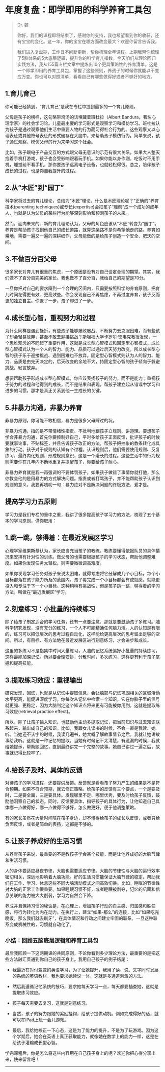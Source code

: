 # 年度复盘：即学即用的科学养育工具包

> Dr. 魏
> 
> 你好，我们的课程即将结束了，感谢你的支持，我也希望看到你的收获，还有宝宝的变化。这一年，你的宝宝在哪方面改变最大？欢迎你留言告诉我。
> 
> 我们进入复盘期，工作日不间断更新，帮你梳理全年课程。上期我带你梳理了5脑体系的5大底层逻辑，提升你的科学育儿指数。今天咱们从理论回归实践方法，我从155篇专栏文章中提炼出10个更具策略性的养育清单。这是一个即学即用的养育工具包，掌握了这些原则，养孩子的时候你就能以不变应万变。你也可以对照清单，看看自己有哪些做得好或者不够好的地方。

## 1.育儿育己

你可能已经猜到，“育儿育己”是我在专栏中提到最多的一个育儿原则。

父母是孩子的榜样，这句略带鸡汤的话埋藏着班杜拉（Albert Bandura，著名心理学家）的社会学习论。儿童最主要的学习形式是观察学习和模仿学习。班杜拉认为孩子是通过观察他们生活中重要人物的行为而习得社会行为的。这些观察又以心理表征或其他符号表征的形式储存在大脑中，来帮助孩子模仿行为。简单来说，孩子通过观察、模仿父母的行为来学习这个社会。

比如，孩子跟电子产品交互的方式跟父母无意识的示范有很大关系。如果大人整天抱着手机打游戏，孩子也会受影响跟着玩手机。如果你能以身作则，吃饭时不用手机，睡觉前不看手机，那你要孩子远离电子设备，也就轻松得很。总之，陪伴孩子成长的过程，也是你自我提升的过程。

## 2.从“木匠”到“园丁”

科学家将过去的育儿理论，总结为“木匠”理论。什么是木匠理论呢？“正确的”养育技术(parenting techniques)或专长(expertise)会把孩子“雕刻”成一个成功的成年人，也就是认为父母的某些行为能够深刻影响和预测孩子的未来。

然而，面向未来的、新的育儿理论认为，父母的角色应该从“木匠”转变为“园丁”。养育是帮助孩子找到他自己的成长道路，就算这条路不是你希望他走的路。养育如耕地，需要一遍又一遍的深耕细作，父母能做的是给孩子创造一个安全、肥沃的空间。

## 3.不做百分百父母

很多家长对育儿有很重的焦虑，一个原因是没有对自己设定合理的期望。其实，我们做不了百分百完美的家长。我也做不了百分百，我给自己的期望是70分。

一旦你把对自己的要求降到一个合理的区间内，只需要按照科学的养育原则，把育儿时间花得更有效、更高效些。你会发现自己不再焦虑，不再过度养育，孩子反而更加独立自主。你退了一步，孩子却进了一步。

## 4.成长型心智，重视努力和过程

为什么同样是遇到挫折，有些孩子能够屡败屡战、不断努力去克服困难，而有些孩子却会轻易放弃，甚至不敢去迎接挑战？斯坦福大学卡罗尔·徳韦克教授发现，一个思维观念的不同起了重要作用，这就是成长型心智模式和固定型心智模式。成长型心智模式认为一个人的智力、能力、品质可以通过后天努力改变，所以成长型心智的孩子乐于迎接挑战、遇到困难也不放弃。固定型心智模式则认为人的智力、能力、品质是由先天决定的，后天改变的余地不大，持固定型心智的孩子倾向于躲避挑战，轻言放弃。

想要帮助孩子形成成长型心智模式，你应该表扬孩子的努力，而不是能力；重视孩子努力的过程和他得到的成长，而不是结果和表现。帮孩子建立起从错误中学习和进步的习惯，那才是真正关系到他一生成长的关键。

## 5.非暴力沟通，非暴力养育

非暴力原则，你可能不敢相信，暴力是很多父母踩过的坑。

非暴力沟通，指的是不带情绪性指责、不批判地跟孩子立规则、讲道理。要想孩子学会非暴力沟通，首先你要控制好自己，平时多给孩子正面反馈，批评孩子的时候要就事论事，不贴标签，并且告诉孩子改正的方法，帮孩子把抽象的教条转化成具象的行动。孩子对于规则的认知有个过程。认识规则后，他们需要使用规则、反复练习，最终内化规则，形成规则意识，这是一个漫长的过程。这些生活中的行为规则需要你在几年内不断地重复并提醒孩子，你要给孩子耐心。

非暴力养育就是我一再强调的不要体罚孩子。如果孩子做错了事情你就打他，那么你教会他的是用暴力的方式解决问题。指责或者打骂孩子，并不能帮助孩子认识到规则的意义，我要再叨叨一句：暴力绝对不是解决问题的终极方法，爱才是。

## 提高学习力五原则

学习力是我们专栏的重中之重，我讲了很多提高孩子学习力的方法，梳理了五个基本的学习原则，供你取用：

## 1.跳一跳，够得着：在最近发展区学习

心理学家维果斯基认为，家长应当充当孩子的教练。教练要懂得依据队员的具体情况来安排有针对性的训练。做父母的也需要根据孩子的学习状态，帮助他调整难度。如果你发现任务太轻松，则需要微微调高难度。

如果你发现学习任务对孩子来说太困难，就得考虑将它分解成几个小目标，每个小目标都落在孩子能力所及的范围内。孩子每完成一个小目标都会有成就感，就能更投入和专注于下一个小目标。这种稍稍有挑战性，但是孩子跳一跳，够得着的学习方法，叫做在“最近发展区”学习。

## 2.刻意练习：小批量的持续练习

除了给孩子制定适合的学习任务，还有一点要注意，那就是要鼓励孩子多练习。脑科学研究发现，没有充分的练习，一个人不可能精通任何脑力活。人的认知是有限的，练习可以把低层次的思考过程自动化，这样能给更高层次的思考留出足够的空间。所以，有目标、有方法地在最近发展区进行刻意练习，才会进步和成长。

这里的多练习不是指集中时间大量练习，人脑的记忆系统偏好小批量的持续练习，这样最能加深记忆。所以要合理安排，分散时间，多次练习，这样更有利于孩子掌握和提高技能。

## 3.提取练习效应：重视输出

研究发现，回忆，也就是从记忆中提取信息，会让脑部与记忆巩固相关的区域活动水平更高，能促进深度学习。你每次从记忆中检索一个知识，它在你脑子里的信号就更强、更稳定，因为大脑判定这个知识点将来更有可能被你用到，这就是提取练习效应(retrieval practice effect)。

所以，除了让孩子输入知识，也鼓励他主动多提取记忆，把当前知识与过去知识联系起来，输出成自己的知识。比如，我跟女儿读书的时候，不会一直是我读、她听。当她还不认字的时候，我读几遍书，她大概了解故事情节之后，我就让她讲故事给我听。这就是一种记忆的提取。当她有时候记不太清楚，有遗漏的时候，我就给她提示，帮助她回忆，直到最终讲完一个完整的故事。她自己讲过一遍之后，故事就记得比较牢了。

## 4.给孩子及时、具体的反馈

对待孩子的学习进程，还要提供反馈。反馈就是看看孩子努力产生的结果是不是符合预期。如果不符合预期，就去修正策略。给孩子的反馈有三个要点，一个是要及时，二是要全面，三是要具体。发现哪里不足、哪里优秀，要及时给孩子反馈，鼓励他洞察自己的状态。同时，反馈要具体，指导孩子的具体行为，让他知道自己具体哪一点做得好，哪一点做得不够好，怎么做更好，便于他调整策略。

有的家长虽然花大量时间陪在孩子身边，却不懂得给孩子的成长以反馈，或者只给负面反馈，或者是简单的表扬，这都是不够的。

## 5.让孩子养成好的生活习惯

从养育孩子来说，最重要的不是教孩子学会某个技能，而是让他养成好的大脑节律和生活习惯。

人的身体要适应昼夜节律，大脑也需要适应节律。大脑的节律性与大脑的运行效率密切相关，深远地影响着大脑功能。好的生活习惯能保证大脑节律的稳定，帮助我们在工作、学习、休息这些不同大脑活动模式之间高效切换。比如，睡眠的节律性对大脑的正常工作很重要。如果睡眠习惯不好，或者睡眠被剥夺，记忆的巩固和信息关联的能力被大大削弱，学习力自然会下降。

养成并且保持习惯的秘诀是，在心理上，增加孩子行动的自主感、归属感和胜任感，将行为转化为内在动力。在执行上，建立“如果-那么”的连接，比如“如果吃完晚饭，那么我们就去刷牙”，在具体情况和行动之间建立牢固的联系，一旦这种联系变成机械性的，习惯就自动化了。

## `小结：回顾五脑底层逻辑和养育工具包`

最后我回顾一下这两期课的共同原则，不论你看到多少理论方法，最重要的是把这些方法融汇贯通到你自己的孩子身上。我用自己孩子的例子结尾：

* 我最近在对付萱萱的英语学习，为了让她提升，我用了读、说、文字同时发展的系统的英语教材，我也要求她读说一体，这就是多通道刺激的方法。

* 然后我遵循记忆系统的技巧，要求她每天学习一点，每天都要抽查她，这就是提取练习效应。

* 孩子每天需要去复习，这就是刻意练习。

* 当然，孩子的努力跟她的奖励挂钩，给孩子提供动机。例如完成得好的话，就可以在iPad上玩一会儿游戏。

* 最后，我给她校正一下心态，这是为了能力的提升，不是为了玩游戏。因为这个学期后，她会在英语上真正获取能力，就像她在数学上的能力一样，这是在给孩子灌输成长型心智。

学完课程后，你是怎么将这些内容用在自己孩子身上的呢？欢迎你把心得分享出来，快来留言吧！

---
